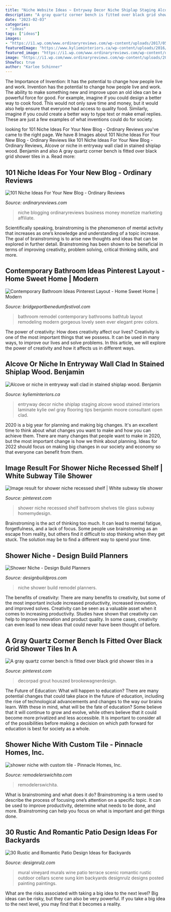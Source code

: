 ```yaml
---
title: "Niche Website Ideas ~ Entryway Decor Niche Shiplap Staging Alcove Wood Stained Interiors Laminate Kylie Owl Gray Flooring Tips Benjamin Moore Consultant Open Clad"
description: "A gray quartz corner bench is fitted over black grid shower tiles in a"
date: "2023-02-03"
categories:
- "ideas"
tags: ["ideas"]
images:
- "https://i1.wp.com/www.ordinaryreviews.com/wp-content/uploads/2017/05/101-niche-ideas-for-your-blog.png?resize=268%2C670&amp;ssl=1"
featuredImage: "https://www.kylieminteriors.ca/wp-content/uploads/2016/06/Alcove-or-niche-in-entryway-wall-clad-in-stained-shiplap-wood.-Benjamin-Moore-Gray-Owl-and-laminate-flooring.-Kylie-M-Interiors-e-decor-and-e-design-color-consultant.jpg"
featured_image: "https://i1.wp.com/www.ordinaryreviews.com/wp-content/uploads/2017/05/101-niche-ideas-for-your-blog.png?resize=268%2C670&amp;ssl=1"
image: "https://i1.wp.com/www.ordinaryreviews.com/wp-content/uploads/2017/05/101-niche-ideas-for-your-blog.png?resize=268%2C670&amp;ssl=1"
ShowToc: true
author: "Karlee Schinner"
---
```



The Importance of Invention: It has the potential to change how people live and work.
Invention has the potential to change how people live and work. The ability to make something new and improve upon an old idea can be a powerful force for good. For example, imagine if you could design a better way to cook food. This would not only save time and money, but it would also help ensure that everyone had access to quality food. Similarly, imagine if you could create a better way to type text or make email replies. These are just a few examples of what inventions could do for society.

	

		
looking for 101 Niche Ideas For Your New Blog - Ordinary Reviews you've came to the right page. We have 8 Images about 101 Niche Ideas For Your New Blog - Ordinary Reviews like 101 Niche Ideas For Your New Blog - Ordinary Reviews, Alcove or niche in entryway wall clad in stained shiplap wood. Benjamin and also A gray quartz corner bench is fitted over black grid shower tiles in a. Read more:
		
    
## 101 Niche Ideas For Your New Blog - Ordinary Reviews

<img loading=lazy src="https://i1.wp.com/www.ordinaryreviews.com/wp-content/uploads/2017/05/101-niche-ideas-for-your-blog.png?resize=268%2C670&amp;ssl=1" onerror="this.onerror=null;this.src='https://tse1.mm.bing.net/th?id=OIP.Gj3KHK7P0RavPc1mX4s2RgAAAA&amp;pid=15.1';" alt="101 Niche Ideas For Your New Blog - Ordinary Reviews">

_Source: ordinaryreviews.com_

>niche blogging ordinaryreviews business money monetize marketing affiliate. 

	

Scientifically speaking, brainstroming is the phenomenon of mental activity that increases as one’s knowledge and understanding of a topic increase. The goal of brainstroming is to arise new thoughts and ideas that can be explored in further detail. Brainstroming has been shown to be beneficial in terms of improving creativity, problem solving, critical thinking skills, and more.

    
## Contemporary Bathroom Ideas Pinterest Layout - Home Sweet Home | Modern

<img loading=lazy src="http://bridgeportbenedumfestival.com/wp-content/uploads/2018/03/fresh-bathroom-ideas-pinterest-inspiration-contemporary-bathroom-ideas-pinterest-layout.jpg" onerror="this.onerror=null;this.src='https://tse2.mm.bing.net/th?id=OIP.7ul2V8JgpoLJG7IYGy-oSgHaLI&amp;pid=15.1';" alt="Contemporary Bathroom Ideas Pinterest Layout - Home Sweet Home | Modern">

_Source: bridgeportbenedumfestival.com_

>bathroom remodel contemporary bathrooms bathtub layout remodeling modern gorgeous lovely seen ever elegant prev colors. 

	

The power of creativity: How does creativity affect our lives?
Creativity is one of the most important things that we possess. It can be used in many ways, to improve our lives and solve problems. In this article, we will explore the power of creativity and how it affects us in different ways.

    
## Alcove Or Niche In Entryway Wall Clad In Stained Shiplap Wood. Benjamin

<img loading=lazy src="https://www.kylieminteriors.ca/wp-content/uploads/2016/06/Alcove-or-niche-in-entryway-wall-clad-in-stained-shiplap-wood.-Benjamin-Moore-Gray-Owl-and-laminate-flooring.-Kylie-M-Interiors-e-decor-and-e-design-color-consultant.jpg" onerror="this.onerror=null;this.src='https://tse4.mm.bing.net/th?id=OIP.dh2ArfnLWcTIfrIAYO8i9AHaKZ&amp;pid=15.1';" alt="Alcove or niche in entryway wall clad in stained shiplap wood. Benjamin">

_Source: kylieminteriors.ca_

>entryway decor niche shiplap staging alcove wood stained interiors laminate kylie owl gray flooring tips benjamin moore consultant open clad. 

	

2020 is a big year for planning and making big changes. It's an excellent time to think about what changes you want to make and how you can achieve them.
There are many changes that people want to make in 2020, but the most important change is how we think about planning. Ideas for 2022 should focus on making big changes in our society and economy so that everyone can benefit from them.

    
## Image Result For Shower Niche Recessed Shelf | White Subway Tile Shower

<img loading=lazy src="https://i.pinimg.com/736x/ec/11/c9/ec11c98f9fa946c6afee657f1b2db4ad.jpg" onerror="this.onerror=null;this.src='https://tse2.mm.bing.net/th?id=OIP.U5EeKFEQMOh6ZNLyrsqOlwHaLH&amp;pid=15.1';" alt="Image result for shower niche recessed shelf | White subway tile shower">

_Source: pinterest.com_

>shower niche recessed shelf bathroom shelves tile glass subway homemydesign. 

	

Brainstroming is the act of thinking too much. It can lead to mental fatigue, forgetfulness, and a lack of focus. Some people use brainstroming as an escape from reality, but others find it difficult to stop thinking when they get stuck. The solution may be to find a different way to spend your time.

    
## Shower Niche - Design Build Planners

<img loading=lazy src="http://designbuildpros.com/wp-content/uploads/2014/06/Shower-Niche-Remodel-1.jpg" onerror="this.onerror=null;this.src='https://tse2.mm.bing.net/th?id=OIP.2zUZcivSv__y2fRg29xMtgHaLI&amp;pid=15.1';" alt="Shower Niche - Design Build Planners">

_Source: designbuildpros.com_

>niche shower build remodel planners. 

	

The benefits of creativity: There are many benefits to creativity, but some of the most important include increased productivity, increased innovation, and improved solves.
Creativity can be seen as a valuable asset when it comes to increasing productivity. Studies have shown that creativity can help to improve innovation and product quality. In some cases, creativity can even lead to new ideas that could never have been thought of before.

    
## A Gray Quartz Corner Bench Is Fitted Over Black Grid Shower Tiles In A

<img loading=lazy src="https://i.pinimg.com/originals/1a/cc/91/1acc913b10c28f0ef52fcaaf877b2b7f.jpg" onerror="this.onerror=null;this.src='https://tse3.mm.bing.net/th?id=OIP.CY0nfPm4JekNT5iNCK9B8AHaLH&amp;pid=15.1';" alt="A gray quartz corner bench is fitted over black grid shower tiles in a">

_Source: pinterest.com_

>decorpad grout houszed brookewagnerdesign. 

	

The Future of Education: What will happen to education?
There are many potential changes that could take place in the future of education, including the rise of technological advancements and changes to the way our brains learn. With these in mind, what will be the fate of education? Some believe that it will continue to grow and evolve, while others believe that it could become more privatized and less accessible. It is important to consider all of the possibilities before making a decision on which path forward for education is best for society as a whole.

    
## Shower Niche With Custom Tile - Pinnacle Homes, Inc.

<img loading=lazy src="https://www.remodelerswichita.com/wp-content/uploads/2017/02/shower-niche-with-custom-tile-1600x2400.jpg" onerror="this.onerror=null;this.src='https://tse1.mm.bing.net/th?id=OIP.JbpS-qss5FqNLn5JSLu_mwHaLH&amp;pid=15.1';" alt="shower niche with custom tile - Pinnacle Homes, Inc.">

_Source: remodelerswichita.com_

>remodelerswichita. 

	

What is brainstroming and what does it do?
Brainstroming is a term used to describe the process of focusing one’s attention on a specific topic. It can be used to improve productivity, determine what needs to be done, and more. Brainstroming can help you focus on what is important and get things done.

    
## 30 Rustic And Romantic Patio Design Ideas For Backyards

<img loading=lazy src="http://cdn.designrulz.com/wp-content/uploads/2013/05/014patio-designrulz-.jpg" onerror="this.onerror=null;this.src='https://tse4.mm.bing.net/th?id=OIP.UoeoEzJHK7I_BcdBDUoSIgHaF7&amp;pid=15.1';" alt="30 Rustic and Romantic Patio Design Ideas for Backyards">

_Source: designrulz.com_

>mural vineyard murals wine patio terrace scenic romantic rustic outdoor cellars scene sung kim backyards designrulz designs posted painting paintings. 

	

What are the risks associated with taking a big idea to the next level?
Big ideas can be risky, but they can also be very powerful. If you take a big idea to the next level, you may find that it becomes a reality.

